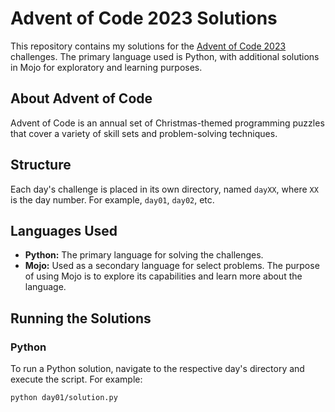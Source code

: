 # Advent of Code 2023 Solutions

This repository contains my solutions for the [Advent of Code 2023](https://adventofcode.com/2023) challenges. The primary language used is Python, with additional solutions in Mojo for exploratory and learning purposes.

## About Advent of Code

Advent of Code is an annual set of Christmas-themed programming puzzles that cover a variety of skill sets and problem-solving techniques.

## Structure

Each day's challenge is placed in its own directory, named `dayXX`, where `XX` is the day number. For example, `day01`, `day02`, etc.

## Languages Used

- **Python:** The primary language for solving the challenges. 
- **Mojo:** Used as a secondary language for select problems. The purpose of using Mojo is to explore its capabilities and learn more about the language.

## Running the Solutions

### Python

To run a Python solution, navigate to the respective day's directory and execute the script. For example:

```bash
python day01/solution.py
